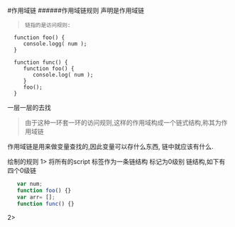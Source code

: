 #作用域链
######作用域链规则
声明是作用域链
 >     链指的是访问规则:

      function foo() {
         console.logg( num ); 
      }
     
      function func() {
         function foo() {
            console.log( num );
         }
         foo();
      }
      
一层一层的去找

> 由于这种一环套一环的访问规则,这样的作用域构成一个链式结构,称其为作用域链

作用域链是用来做变量查找的,因此变量可以存什么东西,
链中就应该有什么.

绘制的规则
1> 将所有的script 标签作为一条链结构 标记为0级别
链结构,如下有四个0级链
```javascript
   var num;
   function foo() {}
   var arr= [];
   function func() {}
```
2> 